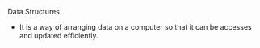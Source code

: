 Data Structures

- It is a way of arranging data on a computer so that it can be accesses and updated efficiently.
